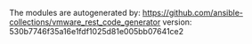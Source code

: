 The modules are autogenerated by:
https://github.com/ansible-collections/vmware_rest_code_generator
version: 530b7746f35a16e1fdf1025d81e005bb07641ce2
